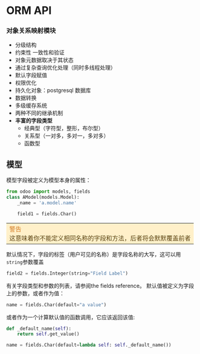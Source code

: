 # ORM API
### 对象关系映射模块
* 分级结构
* 约束性 一致性和验证
* 对象元数据取决于其状态
* 通过复杂查询优化处理（同时多线程处理）
* 默认字段赋值
* 权限优化
* 持久化对象：postgresql 数据库
* 数据转换
* 多级缓存系统
* 两种不同的继承机制
* <b>丰富的字段类型</b>
  * 经典型（字符型，整形，布尔型）
  * 关系型（一对多，多对一，多对多）
  * 函数型
## 模型
模型字段被定义为模型本身的属性：
```python
from odoo import models, fields
class AModel(models.Model):
    _name = 'a.model.name'

    field1 = fields.Char()
```
<table>
    <tr>
        <td style="background-color: #fff0c9">
            <div style="color: #d57f28">警告</div>
            <div style="color: #5b4311">这意味着你不能定义相同名称的字段和方法，后者将会默默覆盖前者</div>
        </td>
    </tr>
</table>

默认情况下，字段的标签（用户可见的名称）是字段名称的大写，这可以用`string`参数覆盖
```python
field2 = fields.Integer(string="Field Label")
```
有关字段类型和参数的列表，请参阅the fields reference。
默认值被定义为字段上的参数，或者作为值：
```python
name = fields.Char(default="a value")
```
或者作为一个计算默认值的函数调用，它应该返回该值:
```python
def _default_name(self):
    return self.get_value()

name = fields.Char(default=lambda self: self._default_name())
```